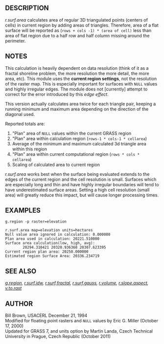 ## DESCRIPTION

*r.surf.area* calculates area of regular 3D triangulated points (centers
of cells) in current region by adding areas of triangles. Therefore,
area of a flat surface will be reported as
(`rows + cols -1) * (area of cell)` less than area of flat region due to
a half row and half column missing around the perimeter.

## NOTES

This calculation is heavily dependent on data resolution (think of it as
a fractal shoreline problem, the more resolution the more detail, the
more area, etc). This module uses the **current region settings**, not
the resolution of the raster map. This is especially important for
surfaces with `NULL` values and highly irregular edges. The module does
not \[currently\] attempt to correct for the error introduced by this
*edge effect*.

This version actually calculates area twice for each triangle pair,
keeping a running minimum and maximum area depending on the direction of
the diagonal used.

Reported totals are:

1.  \"Plan\" area of `NULL` values within the current GRASS region
2.  \"Plan\" area within calculation region
    (`rows-1 * cols-1 * cellarea`)
3.  Average of the minimum and maximum calculated 3d triangle area
    within this region
4.  \"Plan\" area within current computational region
    (`rows * cols * cellarea`)
5.  Scaling of calculated area to current region

*r.surf.area* works best when the surface being evaluated extends to the
edges of the current region and the cell resolution is small. Surfaces
which are especially long and thin and have highly irregular boundaries
will tend to have underestimated surface areas. Setting a high cell
resolution (small area) will greatly reduce this impact, but will cause
longer processing times.

## EXAMPLES

```
g.region -p raster=elevation

r.surf.area map=elevation units=hectares
Null value area ignored in calculation: 0.000000
Plan area used in calculation: 20221.510000
Surface area calculation(low, high, avg):
        20294.310421 20320.936368 20307.623395
Current region plan area: 20250.000000
Estimated region Surface Area: 20336.234719
```

## SEE ALSO

*[g.region](g.region.html), [r.surf.idw](r.surf.idw.html),
[r.surf.fractal](r.surf.fractal.html),
[r.surf.gauss](r.surf.gauss.html), [r.volume](r.volume.html),
[r.slope.aspect](r.slope.aspect.html), [v.to.rast](v.to.rast.html)*

## AUTHOR

Bill Brown, USACERL December 21, 1994\
Modified for floating point rasters and `NULL` values by Eric G. Miller
(October 17, 2000)\
Updated for GRASS 7, and units option by Martin Landa, Czech Technical
University in Prague, Czech Republic (October 2011)
